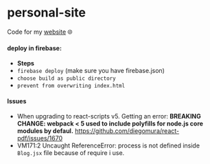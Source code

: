 # personal-site

Code for my [website](https://ulan13.me) 🌐

#### deploy in firebase:

- **Steps**
- `firebase deploy` (make sure you have firebase.json)
- `choose build as public directory`
- `prevent from overwriting index.html`

#### Issues

- When upgrading to react-scripts v5. Getting an error: **BREAKING CHANGE: webpack < 5 used to include polyfills for node.js core modules by defaul.** https://github.com/diegomura/react-pdf/issues/1670
- VM171:2 Uncaught ReferenceError: process is not defined inside `Blog.jsx` file because of require i use.
